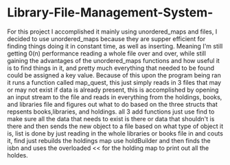# Library-File-Management-System-
For this project I accomplished it mainly using unordered_maps and files, I
decided to use unordered_maps because they are supper efficient for finding things doing it
in constant time, as well as inserting. Meaning I'm still getting 0(n) performance reading
a whole file over and over, while still gaining the advantages of the unordered_maps functions
and how useful it is to find things in it, and pretty much everything that needed to be found 
could be assigned a key value. Because of this upon the program being ran it runs a function 
called map_quest, this just simply reads in 3 files that may or may not exist if data is
already present, this is accomplished by opening an input stream to the file and reads in 
everything from the holdings, books, and libraries file and figures out what to do based on 
the three structs that repsents books,libraries, and holdings. all 3 add functions just use
find to make sure all the data that needs to exist is there or data that shouldn't is there
and then sends the new object to a file based on what type of object it is, list is done by
just reading in the whole libraries or books file in and couts it, find just rebuilds the holdings
map use holdBuilder and then finds the isbn and uses the overloaded << for the holding map to print
out all the holdes.
